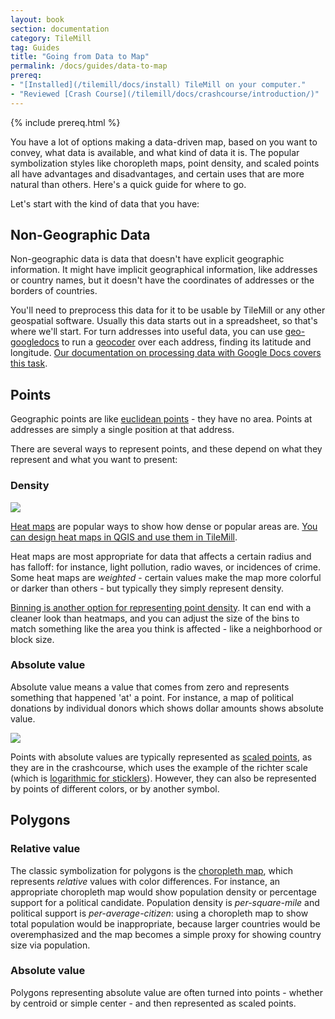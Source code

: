 ```yaml
---
layout: book
section: documentation
category: TileMill
tag: Guides
title: "Going from Data to Map"
permalink: /docs/guides/data-to-map
prereq:
- "[Installed](/tilemill/docs/install) TileMill on your computer."
- "Reviewed [Crash Course](/tilemill/docs/crashcourse/introduction/)"
---
```

{% include prereq.html %}

You have a lot of options making a data-driven map, based on you want
to convey, what data is available, and what kind of data it is. The popular
symbolization styles like choropleth maps, point density, and scaled points
all have advantages and disadvantages, and certain uses that are more
natural than others. Here's a quick guide for where to go.

Let's start with the kind of data that you have:

## Non-Geographic Data

Non-geographic data is data that doesn't have explicit geographic information.
It might have implicit geographical information, like addresses or country
names, but it doesn't have the coordinates of addresses or the borders
of countries.

You'll need to preprocess this data for it to be usable by TileMill or any
other geospatial software. Usually this data starts out in a spreadsheet,
so that's where we'll start. For turn addresses into useful data, you can use
[geo-googledocs](http://mapbox.com/blog/mapping-google-doc-spreadsheet/) to
run a [geocoder](http://en.wikipedia.org/wiki/Geocoder) over each address,
finding its latitude and longitude. [Our documentation on processing data with
Google Docs covers this task](http://mapbox.com/tilemill/docs/guides/google-docs/).

## Points

Geographic points are like [euclidean points](http://ds.io/IJnRdl) -
they have no area. Points at addresses are simply a single position
at that address.

There are several ways to represent points, and these depend on
what they represent and what you want to present:

### Density

![](http://farm6.staticflickr.com/5040/7173396034_7f38edb250_z.jpg)

[Heat maps](http://en.wikipedia.org/wiki/Heat_map) are popular ways to
show how dense or popular areas are. [You can design heat maps in QGIS
and use them in TileMill](http://mapbox.com/tilemill/docs/guides/designing-heat-maps/).

Heat maps are most appropriate for data that affects a certain radius
and has falloff: for instance, light pollution, radio waves, or
incidences of crime. Some heat maps are _weighted_ - certain values
make the map more colorful or darker than others - but typically they
simply represent density.

[Binning is another option for representing point density](http://indiemaps.com/blog/2011/10/hexbins/).
It can end with a cleaner look than heatmaps, and you can adjust
the size of the bins to match something like the area you think
is affected - like a neighborhood or block size.

### Absolute value

Absolute value means a value that comes from zero and represents something
that happened 'at' a point. For instance, a map of political donations by
individual donors which shows dollar amounts shows absolute value.

![](http://mapbox.com/tilemill/assets/pages/conditional-style-1.png)

Points with absolute values are typically represented as [scaled points](http://mapbox.com/tilemill/docs/crashcourse/styling/),
as they are in the crashcourse, which uses the example of the richter scale
(which is [logarithmic for sticklers](http://en.wikipedia.org/wiki/Richter_magnitude_scale)).
However, they can also be represented by points of different colors, or by
another symbol.

## Polygons

### Relative value

The classic symbolization for polygons is the [choropleth map](http://en.wikipedia.org/wiki/Choropleth_map),
which represents *relative* values with color differences.
For instance, an appropriate choropleth map would show
population density or percentage support for a political candidate.
Population density is _per-square-mile_ and political support
is _per-average-citizen_: using a choropleth map to show
total population would be inappropriate, because larger countries
would be overemphasized and the map becomes a simple proxy for
showing country size via population.

### Absolute value

Polygons representing absolute value are often turned into points -
whether by centroid or simple center - and then represented as scaled
points.
